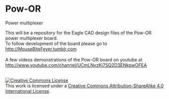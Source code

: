 Pow-OR
======

Power multiplexer

This will be a repository for the Eagle CAD design files of the Pow-OR power multiplexer board.
<br>To follow development of the board please go to http://MouseBiteFever.tumblr.com
<br><br>
A few videos demonstrations of the Pow-OR board on youtube at http://www.youtube.com/channel/UCmLNvzKj7SQ2D3ENkpwOFEA
<br><br>

<a rel="license" href="http://creativecommons.org/licenses/by-sa/4.0/"><img alt="Creative Commons License" style="border-width:0" src="http://i.creativecommons.org/l/by-sa/4.0/88x31.png" /></a><br />This work is licensed under a <a rel="license" href="http://creativecommons.org/licenses/by-sa/4.0/">Creative Commons Attribution-ShareAlike 4.0 International License</a>.
